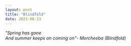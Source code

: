 ```yaml
---
layout: post
title: "Blindfold"
date: 2021-06-23
---
```



*"Spring has gone*<br/>
*And summer keeps on coming on"- Morcheeba (Blindfold)*
